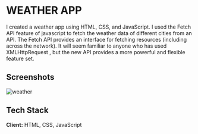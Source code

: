 
# WEATHER APP

I created a weather app using HTML, CSS, and JavaScript. I used the Fetch API feature of javascript to fetch the weather data of different cities from an API. The Fetch API provides an interface for fetching resources (including across the network). It will seem familiar to anyone who has used XMLHttpRequest , but the new API provides a more powerful and flexible feature set. 

## Screenshots

![weather](https://user-images.githubusercontent.com/97656404/206858457-1b5bb0c4-cdf2-412b-80f9-dae81f4b707c.png)


## Tech Stack

**Client:** HTML, CSS, JavaScript


